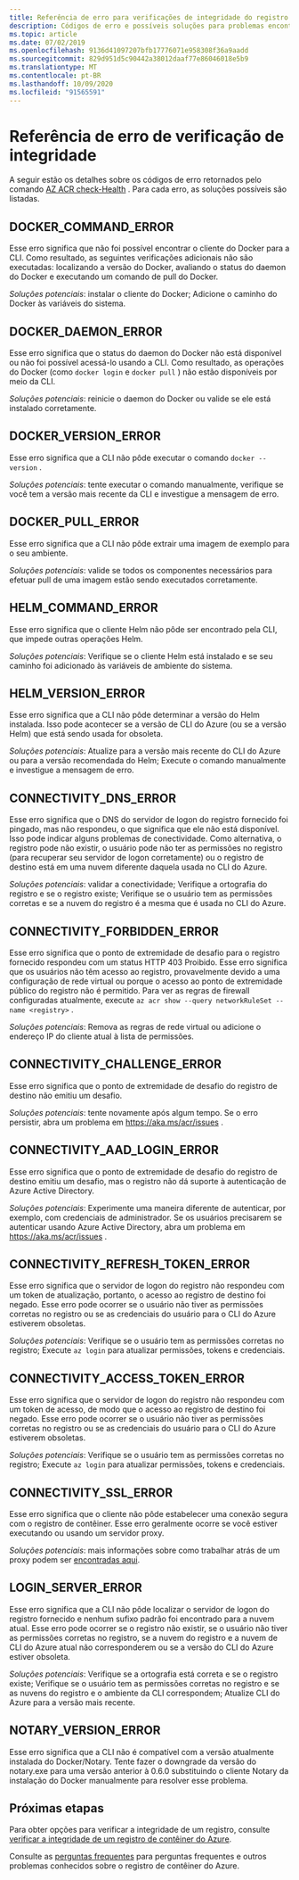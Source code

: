 ```yaml
---
title: Referência de erro para verificações de integridade do registro
description: Códigos de erro e possíveis soluções para problemas encontrados ao executar o comando AZ ACR check-Health Diagnostic no registro de contêiner do Azure
ms.topic: article
ms.date: 07/02/2019
ms.openlocfilehash: 9136d41097207bfb17776071e958308f36a9aadd
ms.sourcegitcommit: 829d951d5c90442a38012daaf77e86046018e5b9
ms.translationtype: MT
ms.contentlocale: pt-BR
ms.lasthandoff: 10/09/2020
ms.locfileid: "91565591"
---
```

# <a name="health-check-error-reference"></a>Referência de erro de verificação de integridade

A seguir estão os detalhes sobre os códigos de erro retornados pelo comando [AZ ACR check-Health][az-acr-check-health] . Para cada erro, as soluções possíveis são listadas.

## <a name="docker_command_error"></a>DOCKER_COMMAND_ERROR

Esse erro significa que não foi possível encontrar o cliente do Docker para a CLI. Como resultado, as seguintes verificações adicionais não são executadas: localizando a versão do Docker, avaliando o status do daemon do Docker e executando um comando de pull do Docker.

*Soluções potenciais*: instalar o cliente do Docker; Adicione o caminho do Docker às variáveis do sistema.

## <a name="docker_daemon_error"></a>DOCKER_DAEMON_ERROR

Esse erro significa que o status do daemon do Docker não está disponível ou não foi possível acessá-lo usando a CLI. Como resultado, as operações do Docker (como `docker login` e `docker pull` ) não estão disponíveis por meio da CLI.

*Soluções potenciais*: reinicie o daemon do Docker ou valide se ele está instalado corretamente.

## <a name="docker_version_error"></a>DOCKER_VERSION_ERROR

Esse erro significa que a CLI não pôde executar o comando `docker --version` .

*Soluções potenciais*: tente executar o comando manualmente, verifique se você tem a versão mais recente da CLI e investigue a mensagem de erro.

## <a name="docker_pull_error"></a>DOCKER_PULL_ERROR

Esse erro significa que a CLI não pôde extrair uma imagem de exemplo para o seu ambiente.

*Soluções potenciais*: valide se todos os componentes necessários para efetuar pull de uma imagem estão sendo executados corretamente.

## <a name="helm_command_error"></a>HELM_COMMAND_ERROR

Esse erro significa que o cliente Helm não pôde ser encontrado pela CLI, que impede outras operações Helm.

*Soluções potenciais*: Verifique se o cliente Helm está instalado e se seu caminho foi adicionado às variáveis de ambiente do sistema.

## <a name="helm_version_error"></a>HELM_VERSION_ERROR

Esse erro significa que a CLI não pôde determinar a versão do Helm instalada. Isso pode acontecer se a versão de CLI do Azure (ou se a versão Helm) que está sendo usada for obsoleta.

*Soluções potenciais*: Atualize para a versão mais recente do CLI do Azure ou para a versão recomendada do Helm; Execute o comando manualmente e investigue a mensagem de erro.

## <a name="connectivity_dns_error"></a>CONNECTIVITY_DNS_ERROR

Esse erro significa que o DNS do servidor de logon do registro fornecido foi pingado, mas não respondeu, o que significa que ele não está disponível. Isso pode indicar alguns problemas de conectividade. Como alternativa, o registro pode não existir, o usuário pode não ter as permissões no registro (para recuperar seu servidor de logon corretamente) ou o registro de destino está em uma nuvem diferente daquela usada no CLI do Azure.

*Soluções potenciais*: validar a conectividade; Verifique a ortografia do registro e se o registro existe; Verifique se o usuário tem as permissões corretas e se a nuvem do registro é a mesma que é usada no CLI do Azure.

## <a name="connectivity_forbidden_error"></a>CONNECTIVITY_FORBIDDEN_ERROR

Esse erro significa que o ponto de extremidade de desafio para o registro fornecido respondeu com um status HTTP 403 Proibido. Esse erro significa que os usuários não têm acesso ao registro, provavelmente devido a uma configuração de rede virtual ou porque o acesso ao ponto de extremidade público do registro não é permitido. Para ver as regras de firewall configuradas atualmente, execute `az acr show --query networkRuleSet --name <registry>` .

*Soluções potenciais*: Remova as regras de rede virtual ou adicione o endereço IP do cliente atual à lista de permissões.

## <a name="connectivity_challenge_error"></a>CONNECTIVITY_CHALLENGE_ERROR

Esse erro significa que o ponto de extremidade de desafio do registro de destino não emitiu um desafio.

*Soluções potenciais*: tente novamente após algum tempo. Se o erro persistir, abra um problema em https://aka.ms/acr/issues .

## <a name="connectivity_aad_login_error"></a>CONNECTIVITY_AAD_LOGIN_ERROR

Esse erro significa que o ponto de extremidade de desafio do registro de destino emitiu um desafio, mas o registro não dá suporte à autenticação de Azure Active Directory.

*Soluções potenciais*: Experimente uma maneira diferente de autenticar, por exemplo, com credenciais de administrador. Se os usuários precisarem se autenticar usando Azure Active Directory, abra um problema em https://aka.ms/acr/issues .

## <a name="connectivity_refresh_token_error"></a>CONNECTIVITY_REFRESH_TOKEN_ERROR

Esse erro significa que o servidor de logon do registro não respondeu com um token de atualização, portanto, o acesso ao registro de destino foi negado. Esse erro pode ocorrer se o usuário não tiver as permissões corretas no registro ou se as credenciais do usuário para o CLI do Azure estiverem obsoletas.

*Soluções potenciais*: Verifique se o usuário tem as permissões corretas no registro; Execute `az login` para atualizar permissões, tokens e credenciais.

## <a name="connectivity_access_token_error"></a>CONNECTIVITY_ACCESS_TOKEN_ERROR

Esse erro significa que o servidor de logon do registro não respondeu com um token de acesso, de modo que o acesso ao registro de destino foi negado. Esse erro pode ocorrer se o usuário não tiver as permissões corretas no registro ou se as credenciais do usuário para o CLI do Azure estiverem obsoletas.

*Soluções potenciais*: Verifique se o usuário tem as permissões corretas no registro; Execute `az login` para atualizar permissões, tokens e credenciais.

## <a name="connectivity_ssl_error"></a>CONNECTIVITY_SSL_ERROR

Esse erro significa que o cliente não pôde estabelecer uma conexão segura com o registro de contêiner. Esse erro geralmente ocorre se você estiver executando ou usando um servidor proxy.

*Soluções potenciais*: mais informações sobre como trabalhar atrás de um proxy podem ser [encontradas aqui](/cli/azure/use-cli-effectively).

## <a name="login_server_error"></a>LOGIN_SERVER_ERROR

Esse erro significa que a CLI não pôde localizar o servidor de logon do registro fornecido e nenhum sufixo padrão foi encontrado para a nuvem atual. Esse erro pode ocorrer se o registro não existir, se o usuário não tiver as permissões corretas no registro, se a nuvem do registro e a nuvem de CLI do Azure atual não corresponderem ou se a versão do CLI do Azure estiver obsoleta.

*Soluções potenciais*: Verifique se a ortografia está correta e se o registro existe; Verifique se o usuário tem as permissões corretas no registro e se as nuvens do registro e o ambiente da CLI correspondem; Atualize CLI do Azure para a versão mais recente.

## <a name="notary_version_error"></a>NOTARY_VERSION_ERROR

Esse erro significa que a CLI não é compatível com a versão atualmente instalada do Docker/Notary. Tente fazer o downgrade da versão do notary.exe para uma versão anterior à 0.6.0 substituindo o cliente Notary da instalação do Docker manualmente para resolver esse problema.

## <a name="next-steps"></a>Próximas etapas

Para obter opções para verificar a integridade de um registro, consulte [verificar a integridade de um registro de contêiner do Azure](container-registry-check-health.md).

Consulte as [perguntas frequentes](container-registry-faq.md) para perguntas frequentes e outros problemas conhecidos sobre o registro de contêiner do Azure.





<!-- LINKS - internal -->
[az-acr-check-health]: /cli/azure/acr#az-acr-check-health
